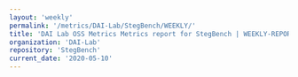 ```yaml
---
layout: 'weekly'
permalink: '/metrics/DAI-Lab/StegBench/WEEKLY/'
title: 'DAI Lab OSS Metrics Metrics report for StegBench | WEEKLY-REPORT-2020-05-10'
organization: 'DAI-Lab'
repository: 'StegBench'
current_date: '2020-05-10'
---
```

